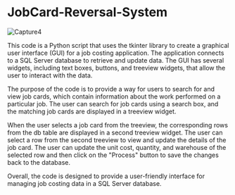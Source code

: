 # JobCard-Reversal-System

![Capture4](https://user-images.githubusercontent.com/103770049/229089900-404e0bb0-3443-4209-9725-660d03728bec.PNG)

This code is a Python script that uses the tkinter library to create a graphical user interface (GUI) for a job costing application. The application connects to a SQL Server database to retrieve and update data. The GUI has several widgets, including text boxes, buttons, and treeview widgets, that allow the user to interact with the data.

The purpose of the code is to provide a way for users to search for and view job cards, which contain information about the work performed on a particular job. The user can search for job cards using a search box, and the matching job cards are displayed in a treeview widget.

When the user selects a job card from the treeview, the corresponding rows from the db table are displayed in a second treeview widget. The user can select a row from the second treeview to view and update the details of the job card. The user can update the unit cost, quantity, and warehouse of the selected row and then click on the "Process" button to save the changes back to the database.

Overall, the code is designed to provide a user-friendly interface for managing job costing data in a SQL Server database.
